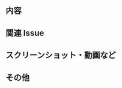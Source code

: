 ## 内容

<!--
プルリクエストの内容説明を端的に記載してください。
-->

## 関連 Issue

<!--
関連するIssue番号を記載してください。
番号の前に"close"を書くと自動的にIssueが閉じられます。

（例）
ref #0
close #0
-->

## スクリーンショット・動画など

<!--
UIを変更した際は、変更がわかるような動画・スクリーンショットがあると助かります。
-->

## その他
